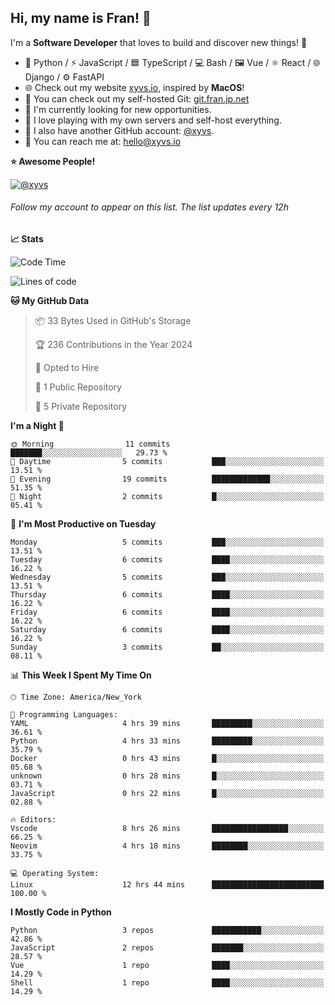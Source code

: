## Hi, my name is Fran! 👋

I'm a **Software Developer** that loves to build and discover new things! 🚀

- 🐍 Python / ⚡ JavaScript / 🟦 TypeScript / 💻 Bash / 🖼️ Vue / ⚛️ React / 🌐 Django / ⚙️ FastAPI
- 🌐 Check out my website [xyvs.io](https://xyvs.io), inspired by **MacOS**!
- 🔗 You can check out my self-hosted Git: [git.fran.jp.net](https://git.fran.jp.net/)
- 🌱 I'm currently looking for new opportunities.
- 🤖 I love playing with my own servers and self-host everything.
- 🔄 I also have another GitHub account: [@xyvs](https://github.com/xyvs).
- 📧 You can reach me at: [hello@xyvs.io](mailto:hello@xyvs.io)

<!--
**franrgb/franrgb** is a ✨ _special_ ✨ repository because its `README.md` (this file) appears on your GitHub profile.

Here are some ideas to get you started:

- 🔭 I’m currently working on ...
- 🌱 I’m currently learning ...
- 👯 I’m looking to collaborate on ...
- 🤔 I’m looking for help with ...
- 💬 Ask me about ...
- 📫 How to reach me: ...
- 😄 Pronouns: ...
- ⚡ Fun fact: ...
-->

<!--START_SECTION:waka-->
**⭐ Awesome People!** 

[![@xyvs](https://img.shields.io/badge/@xyvs-black?style=plastic&logo=github&logoColor=fff)](https://github.com/xyvs) 

###### Follow my account to appear on this list. *The list updates every 12h*

**📈 Stats** 

![Code Time](http://img.shields.io/badge/Code%20Time-12%20hrs%2044%20mins-blue)

![Lines of code](https://img.shields.io/badge/From%20Hello%20World%20I%27ve%20Written-7.1%20thousand%20lines%20of%20code-blue)

**🐱 My GitHub Data** 

> 📦 33 Bytes Used in GitHub's Storage 
 > 
> 🏆 236 Contributions in the Year 2024
 > 
> 💼 Opted to Hire
 > 
> 📜 1 Public Repository 
 > 
> 🔑 5 Private Repository 
 > 
**I'm a Night 🦉** 

```text
🌞 Morning                11 commits          ███████░░░░░░░░░░░░░░░░░░   29.73 % 
🌆 Daytime                5 commits           ███░░░░░░░░░░░░░░░░░░░░░░   13.51 % 
🌃 Evening                19 commits          █████████████░░░░░░░░░░░░   51.35 % 
🌙 Night                  2 commits           █░░░░░░░░░░░░░░░░░░░░░░░░   05.41 % 
```
📅 **I'm Most Productive on Tuesday** 

```text
Monday                   5 commits           ███░░░░░░░░░░░░░░░░░░░░░░   13.51 % 
Tuesday                  6 commits           ████░░░░░░░░░░░░░░░░░░░░░   16.22 % 
Wednesday                5 commits           ███░░░░░░░░░░░░░░░░░░░░░░   13.51 % 
Thursday                 6 commits           ████░░░░░░░░░░░░░░░░░░░░░   16.22 % 
Friday                   6 commits           ████░░░░░░░░░░░░░░░░░░░░░   16.22 % 
Saturday                 6 commits           ████░░░░░░░░░░░░░░░░░░░░░   16.22 % 
Sunday                   3 commits           ██░░░░░░░░░░░░░░░░░░░░░░░   08.11 % 
```


📊 **This Week I Spent My Time On** 

```text
🕑︎ Time Zone: America/New_York

💬 Programming Languages: 
YAML                     4 hrs 39 mins       █████████░░░░░░░░░░░░░░░░   36.61 % 
Python                   4 hrs 33 mins       █████████░░░░░░░░░░░░░░░░   35.79 % 
Docker                   0 hrs 43 mins       █░░░░░░░░░░░░░░░░░░░░░░░░   05.68 % 
unknown                  0 hrs 28 mins       █░░░░░░░░░░░░░░░░░░░░░░░░   03.71 % 
JavaScript               0 hrs 22 mins       █░░░░░░░░░░░░░░░░░░░░░░░░   02.88 % 

🔥 Editors: 
Vscode                   8 hrs 26 mins       █████████████████░░░░░░░░   66.25 % 
Neovim                   4 hrs 18 mins       ████████░░░░░░░░░░░░░░░░░   33.75 % 

💻 Operating System: 
Linux                    12 hrs 44 mins      █████████████████████████   100.00 % 
```

**I Mostly Code in Python** 

```text
Python                   3 repos             ███████████░░░░░░░░░░░░░░   42.86 % 
JavaScript               2 repos             ███████░░░░░░░░░░░░░░░░░░   28.57 % 
Vue                      1 repo              ████░░░░░░░░░░░░░░░░░░░░░   14.29 % 
Shell                    1 repo              ████░░░░░░░░░░░░░░░░░░░░░   14.29 % 
```




<!--END_SECTION:waka-->
